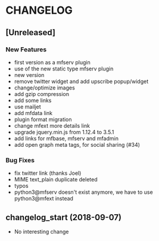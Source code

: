 # CHANGELOG

## [Unreleased]

### New Features

- first version as a mfserv plugin
- use of the new static type mfserv plugin
- new version
- remove twitter widget and add upscribe popup/widget
- change/optimize images
- add gzip compression
- add some links
- use mailjet
- add mfdata link
- plugin format migration
- change mfext more details link
- upgrade jquery.min.js from 1.12.4 to 3.5.1
- add links for mfbase, mfserv and mfadmin
- add open graph meta tags, for social sharing (#34)

### Bug Fixes

- fix twitter link (thanks Joel)
- MIME text_plain duplicate deleted
- typos
- python3@mfserv doesn't exist anymore, we have to use python3@mfext instead

## changelog_start (2018-09-07)

- No interesting change


